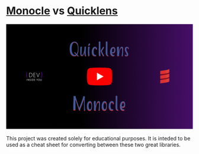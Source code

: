 # [Monocle](http://julien-truffaut.github.io/Monocle/) vs [Quicklens](https://github.com/softwaremill/quicklens)

[![Watch on YouTube](resources/thumbnail_youtube.jpg)](https://youtu.be/1qHJ0H-2iOw "Watch on YouTube")

This project was created solely for educational purposes. It is inteded to be used as a cheat sheet for converting between these two great libraries.
